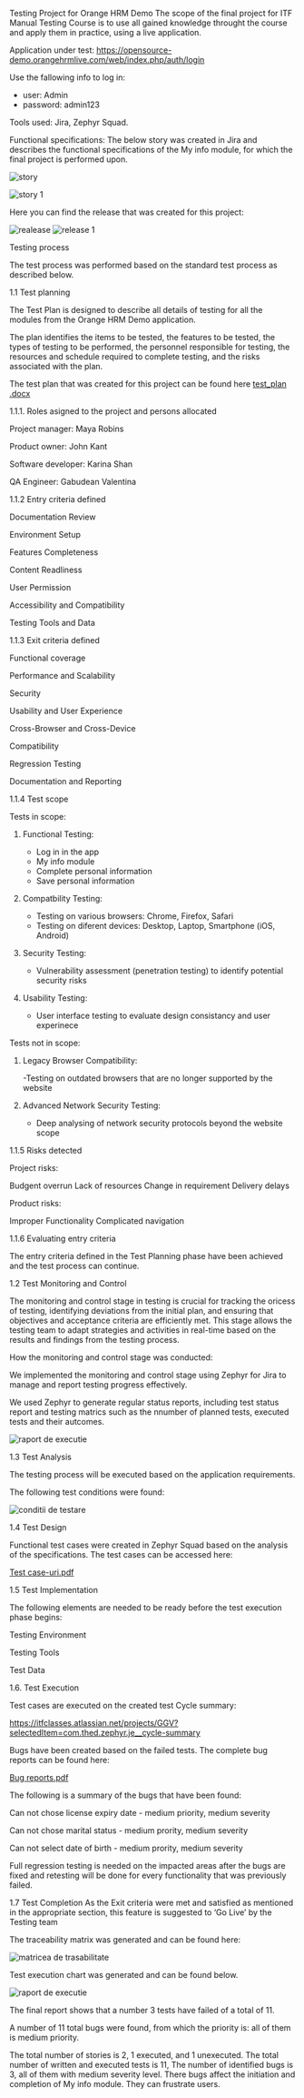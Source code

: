 Testing Project for Orange HRM Demo
The scope of the final project for ITF Manual Testing Course is to use all gained knowledge throught the course and apply them in practice, using a live application.

Application under test: https://opensource-demo.orangehrmlive.com/web/index.php/auth/login

Use the fallowing info to log in:

  - user: Admin
  - password: admin123
  
 Tools used: Jira, Zephyr Squad.

Functional specifications:
The below story was created in Jira and describes the functional specifications of the My info module, for which the final project is performed upon.

![story](https://github.com/ValentinaGabu/Gabudean-Georgiana-Valentina/assets/157517316/0f75df17-4f10-4cf4-975e-f08ca2af8ba8)

![story 1 ](https://github.com/ValentinaGabu/Gabudean-Georgiana-Valentina/assets/157517316/05983c82-bd39-4c21-940c-33de5990f225)

Here you can find the release that was created for this project:

![realease](https://github.com/ValentinaGabu/Gabudean-Georgiana-Valentina/assets/157517316/507dfa0c-4cd4-448a-a183-2b372e21b5ed)
![release 1](https://github.com/ValentinaGabu/Gabudean-Georgiana-Valentina/assets/157517316/87e47840-7571-44b8-974b-7bfef284fb9d)

Testing process

The test process was performed based on the standard test process as described below.



1.1 Test planning


The Test Plan is designed to describe all details of testing for all the modules from the Orange HRM Demo application.

The plan identifies the items to be tested, the features to be tested, the types of testing to be performed, the personnel responsible for testing, the resources and schedule required to complete testing, and the risks associated with the plan. 

The test plan that was created for this project can be found here [test_plan .docx](https://github.com/user-attachments/files/15876476/test_plan.docx)


1.1.1. Roles asigned to the project and persons allocated


Project manager: Maya Robins

Product owner: John Kant

Software developer: Karina Shan

QA Engineer: Gabudean Valentina


1.1.2 Entry criteria defined


Documentation Review

Environment Setup

Features Completeness

Content Readliness

User Permission

Accessibility and Compatibility

Testing Tools and Data


1.1.3 Exit criteria defined


Functional coverage

Performance and Scalability

Security

Usability and User Experience

Cross-Browser and Cross-Device

Compatibility

Regression Testing

Documentation and Reporting


1.1.4 Test scope


Tests in scope:

1. Functional Testing:
   
   - Log in in the app
   - My info module
   - Complete personal information
   - Save personal information
  
2. Compatbility Testing:
   
   - Testing on various browsers: Chrome, Firefox, Safari
   - Testing on diferent devices: Desktop, Laptop, Smartphone (iOS, Android)

3. Security Testing:
   
   - Vulnerability assessment (penetration testing) to identify potential security risks

4. Usability Testing:
   
   - User interface testing to evaluate design consistancy and user experinece



Tests not in scope:


1. Legacy Browser Compatibility:
   
   -Testing on outdated browsers that are no longer supported by the website

2. Advanced Network Security Testing:
   
   - Deep analysing of network security protocols beyond the website scope


1.1.5 Risks detected


Project risks:

Budgent overrun
Lack of resources
Change in requirement
Delivery delays

Product risks:

Improper Functionality
Complicated navigation


1.1.6 Evaluating entry criteria


The entry criteria defined in the Test Planning phase have been achieved and the test process can continue.


1.2 Test Monitoring and Control


The monitoring and control stage in testing is crucial for tracking the oricess of testing, identifying deviations from the initial plan, and ensuring that objectives and acceptance criteria are efficiently met. This stage allows the testing team to adapt strategies and activities in real-time based on the results and findings from the testing process.

How the monitoring and control stage was conducted:

We implemented the monitoring and control stage using Zephyr for Jira to manage and report testing progress effectively.

We used Zephyr to generate regular status reports, including test status report and testing matrics such as the nnumber of planned tests, executed tests and their autcomes.

![raport de executie](https://github.com/ValentinaGabu/Gabudean-Georgiana-Valentina/assets/157517316/4bf9f73b-c728-41fe-bb29-35e3fbf6439c)


1.3 Test Analysis


The testing process will be executed based on the application requirements. 

The following test conditions were found:

![conditii de testare](https://github.com/ValentinaGabu/Gabudean-Georgiana-Valentina/assets/157517316/5855b7e4-5446-4923-adf8-1bb9e9d7a5ff)


1.4 Test Design


Functional test cases were created in Zephyr Squad based on the analysis of the specifications. The test cases can be accessed here:

[Test case-uri.pdf](https://github.com/user-attachments/files/15883703/Test.case-uri.pdf)


1.5 Test Implementation


The following elements are needed to be ready before the test execution phase begins:

Testing Environment

Testing Tools

Test Data


1.6. Test Execution


Test cases are executed on the created test Cycle summary: 

https://itfclasses.atlassian.net/projects/GGV?selectedItem=com.thed.zephyr.je__cycle-summary

Bugs have been created based on the failed tests. The complete bug reports can be found here: 

[Bug reports.pdf](https://github.com/user-attachments/files/15883953/Bug.reports.pdf)

The following is a summary of the bugs that have been found:

Can not chose license expiry date - medium priority, medium severity

Can not chose marital status - medium prority, medium severity

Can not select date of birth - medium prority, medium severity

Full regression testing is needed on the impacted areas after the bugs are fixed and retesting will be done for every functionality that was previously failed.


1.7 Test Completion As the Exit criteria were met and satisfied as mentioned in the appropriate section, this feature is suggested to ‘Go Live’ by the Testing team


The traceability matrix was generated and can be found here: 

![matricea de trasabilitate](https://github.com/ValentinaGabu/Gabudean-Georgiana-Valentina/assets/157517316/b7b62081-278f-4268-a044-5c87bc9ab063)

Test execution chart was generated and can be found below.

![raport de executie](https://github.com/ValentinaGabu/Gabudean-Georgiana-Valentina/assets/157517316/a7fc8638-7427-49a7-8770-85653fe67321)

The final report shows that a number 3 tests have failed of a total of 11.

A number of 11 total bugs were found, from which the priority is: all of them is medium priority.

The total number of stories is 2, 1 executed, and 1 unexecuted. The total number of written and executed tests is 11, The number of identified bugs is 3, all of them with medium severity level. There bugs affect the initiation and completion of My info module. They can frustrate users.
